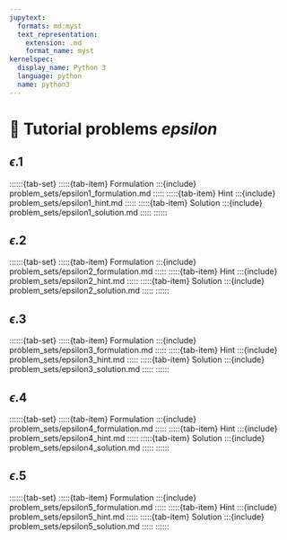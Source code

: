 ```yaml
---
jupytext:
  formats: md:myst
  text_representation:
    extension: .md
    format_name: myst
kernelspec:
  display_name: Python 3
  language: python
  name: python3
---
```


# 🔬 Tutorial problems *epsilon*


## $\epsilon$.1

::::::{tab-set}
:::::{tab-item} Formulation
:::{include} problem_sets/epsilon1_formulation.md
:::::
:::::{tab-item} Hint
:::{include} problem_sets/epsilon1_hint.md
:::::
:::::{tab-item} Solution
:::{include} problem_sets/epsilon1_solution.md
:::::
::::::

## $\epsilon$.2

::::::{tab-set}
:::::{tab-item} Formulation
:::{include} problem_sets/epsilon2_formulation.md
:::::
:::::{tab-item} Hint
:::{include} problem_sets/epsilon2_hint.md
:::::
:::::{tab-item} Solution
:::{include} problem_sets/epsilon2_solution.md
:::::
::::::

## $\epsilon$.3

::::::{tab-set}
:::::{tab-item} Formulation
:::{include} problem_sets/epsilon3_formulation.md
:::::
:::::{tab-item} Hint
:::{include} problem_sets/epsilon3_hint.md
:::::
:::::{tab-item} Solution
:::{include} problem_sets/epsilon3_solution.md
:::::
::::::

## $\epsilon$.4

::::::{tab-set}
:::::{tab-item} Formulation
:::{include} problem_sets/epsilon4_formulation.md
:::::
:::::{tab-item} Hint
:::{include} problem_sets/epsilon4_hint.md
:::::
:::::{tab-item} Solution
:::{include} problem_sets/epsilon4_solution.md
:::::
::::::

## $\epsilon$.5

::::::{tab-set}
:::::{tab-item} Formulation
:::{include} problem_sets/epsilon5_formulation.md
:::::
:::::{tab-item} Hint
:::{include} problem_sets/epsilon5_hint.md
:::::
:::::{tab-item} Solution
:::{include} problem_sets/epsilon5_solution.md
:::::
::::::
